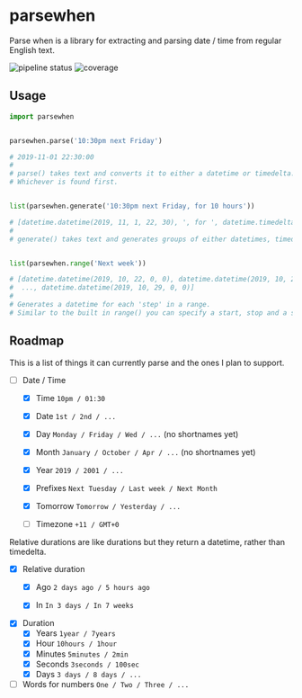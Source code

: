 # parsewhen

Parse when is a library for extracting and parsing date / time from regular English text.


![pipeline status](https://gitlab.com/sj1k/parsewhen/badges/release/pipeline.svg)
![coverage](https://gitlab.com/sj1k/parsewhen/badges/release/coverage.svg)


## Usage


```python
import parsewhen


parsewhen.parse('10:30pm next Friday')

# 2019-11-01 22:30:00 
# 
# parse() takes text and converts it to either a datetime or timedelta.
# Whichever is found first.


list(parsewhen.generate('10:30pm next Friday, for 10 hours'))

# [datetime.datetime(2019, 11, 1, 22, 30), ', for ', datetime.timedelta(0, 36000)]
#
# generate() takes text and generates groups of either datetimes, timedeltas or text.


list(parsewhen.range('Next week'))

# [datetime.datetime(2019, 10, 22, 0, 0), datetime.datetime(2019, 10, 23, 0, 0), ...
#  ..., datetime.datetime(2019, 10, 29, 0, 0)]
#
# Generates a datetime for each 'step' in a range.
# Similar to the built in range() you can specify a start, stop and a step.
```


## Roadmap

This is a list of things it can currently parse and the ones I plan to support.


- [ ] Date / Time
   - [x] Time `10pm / 01:30`
   - [x] Date `1st / 2nd / ...`
   - [x] Day `Monday / Friday / Wed / ...` (no shortnames yet)             
   - [x] Month `January / October / Apr / ...` (no shortnames yet)
   - [x] Year `2019 / 2001 / ...`
   - [x] Prefixes `Next Tuesday / Last week / Next Month`
   - [x] Tomorrow `Tomorrow / Yesterday / ...`
   - [ ] Timezone `+11 / GMT+0`


Relative durations are like durations but they return a datetime, rather than timedelta.


- [x] Relative duration
   - [x] Ago `2 days ago / 5 hours ago`
   - [x] In `In 3 days / In 7 weeks`


- [x] Duration
   - [x] Years `1year / 7years`
   - [x] Hour `10hours / 1hour`
   - [x] Minutes `5minutes / 2min`
   - [x] Seconds `3seconds / 100sec`
   - [x] Days `3 days / 8 days / ...`

- [ ] Words for numbers `One / Two / Three / ...`
